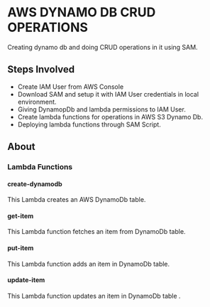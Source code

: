 # AWS DYNAMO DB CRUD OPERATIONS

Creating dynamo db and doing CRUD operations in it using SAM.

## Steps Involved
- Create IAM User from AWS Console
- Download SAM and setup it with IAM User credentials in local environment.
- Giving DynamopDb and lambda permissions to IAM User.
- Create lambda functions for operations in AWS S3 Dynamo Db.
- Deploying lambda functions through SAM Script.

##  About

### Lambda Functions
#### create-dynamodb
This Lambda creates an AWS DynamoDb table.
#### get-item
This Lambda function fetches an item from DynamoDb table.
#### put-item
This Lambda function adds an item in DynamoDb table.
#### update-item
This Lambda function updates an item in DynamoDb table .
